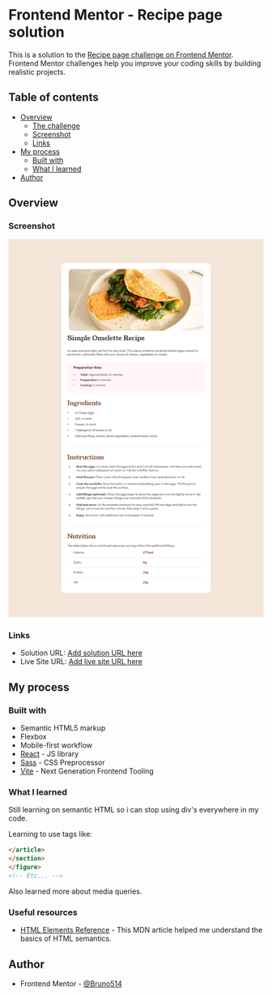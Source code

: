 # Frontend Mentor - Recipe page solution

This is a solution to the [Recipe page challenge on Frontend Mentor](https://www.frontendmentor.io/challenges/recipe-page-KiTsR8QQKm). Frontend Mentor challenges help you improve your coding skills by building realistic projects.

## Table of contents

- [Overview](#overview)
  - [The challenge](#the-challenge)
  - [Screenshot](#screenshot)
  - [Links](#links)
- [My process](#my-process)
  - [Built with](#built-with)
  - [What I learned](#what-i-learned)
- [Author](#author)

## Overview

### Screenshot

![](./screenshot.png)

### Links

- Solution URL: [Add solution URL here](https://your-solution-url.com)
- Live Site URL: [Add live site URL here](https://your-live-site-url.com)

## My process

### Built with

- Semantic HTML5 markup
- Flexbox
- Mobile-first workflow
- [React](https://reactjs.org/) - JS library
- [Sass](https://sass-lang.com) - CSS Preprocessor
- [Vite](https://vite.dev) - Next Generation Frontend Tooling

### What I learned

Still learning on semantic HTML so i can stop using div's everywhere in my code.

Learning to use tags like:

```html
</article>
</section>
</figure>
<!-- Etc... -->
```

Also learned more about media queries.

### Useful resources

- [HTML Elements Reference](https://developer.mozilla.org/en-US/docs/Web/HTML/Element#content_sectioning) - This MDN article helped me understand the basics of HTML semantics.

## Author

- Frontend Mentor - [@Bruno514](https://www.frontendmentor.io/profile/Bruno514)

